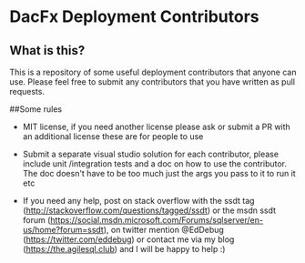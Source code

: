 # DacFx Deployment Contributors

## What is this?

This is a repository of some useful deployment contributors that anyone can use. Please feel free to submit any contributors that you have written as pull requests.

##Some rules

- MIT license, if you need another license please ask or submit a PR with an additional license these are for people to use

- Submit a separate visual studio solution for each contributor, please include unit /integration tests and a doc on how to use the contributor. The doc doesn't have to be too much just the args you pass to it to run it etc 

- If you need any help, post on stack overflow with the ssdt tag (<http://stackoverflow.com/questions/tagged/ssdt>) or the msdn ssdt forum (<https://social.msdn.microsoft.com/Forums/sqlserver/en-us/home?forum=ssdt>), on twitter mention @EdDebug (<https://twitter.com/eddebug>) or contact me via my blog (<https://the.agilesql.club>) and I will be happy to help :)
